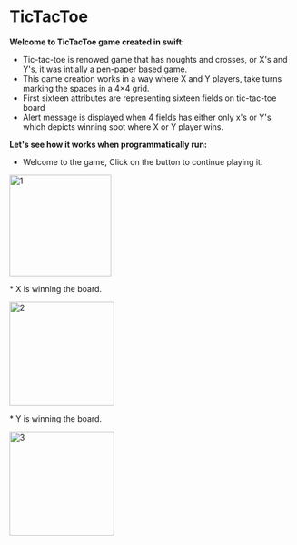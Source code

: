 # TicTacToe
__Welcome to TicTacToe game created in swift:__
* Tic-tac-toe is renowed game that has noughts and crosses, or X's and Y's, it was intially a pen-paper based game. 
* This game creation works in a way where X and Y players, take turns marking the spaces in a 4×4 grid.
* First sixteen attributes are representing sixteen fields on tic-tac-toe board 
* Alert message is displayed when 4 fields has either only  x's or Y's which depicts winning spot where X or Y player wins.

__Let's see how it works when programmatically run:__
* Welcome to the game, Click on the button to continue playing it.
<p>
  <img width="179" alt="1" src="https://user-images.githubusercontent.com/75938203/124137047-ed8e1180-daa2-11eb-9f33-3bab273087ba.png">
</p>
* X is winning the board.

<p>
  <img width="184" alt="2" src="https://user-images.githubusercontent.com/75938203/124137558-6ab98680-daa3-11eb-8942-93ed96d8dd7d.png">
</p>
* Y is winning the board.

<p>
  <img width="184" alt="3" src="https://user-images.githubusercontent.com/75938203/124137596-76a54880-daa3-11eb-84b4-81dd3006b7a3.png">
</p>



